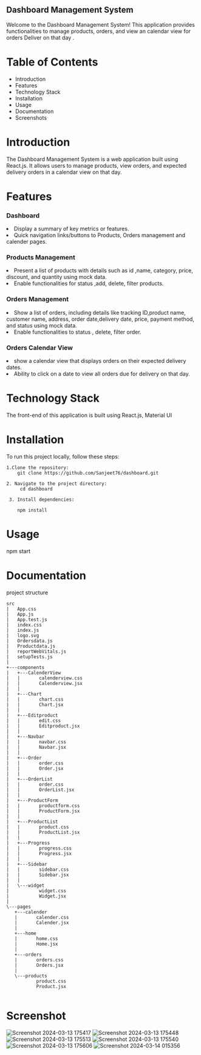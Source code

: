 
## Dashboard Management System
Welcome to the Dashboard Management System! This application provides functionalities to manage products, orders, and view an  calendar view for orders Deliver on that day .

# Table of Contents
<ul>
    <li>Introduction</li>
    <li>Features</li>
    <li>Technology Stack</li>
    <li>Installation</li>
    <li>Usage</li>
    <li>Documentation</li>
    <li>Screenshots</li>
</ul>

# Introduction
The Dashboard Management System is a web application built using React.js. It allows users to manage products, view orders, and  expected delivery orders in a calendar view on that day.

# Features

### Dashboard 

<li>Display a summary of key metrics or features.</li>
 <li> Quick navigation links/buttons to Products, Orders management and calender pages.</li>



### Products Management 
 
<li> Present a list of products with details such as id ,name, category, price, discount, and  quantity using mock data.</li>
<li>
 Enable functionalities for  status ,add, delete, filter  products.
  </il>

### Orders Management 
<li> Show a list of orders, including details like tracking ID,product name, customer name, address, order date,delivery date, price, payment method,  and status using mock data.</li>
 <li>Enable functionalities to  status , delete, filter  order.</li>


### Orders Calendar View 
<li> show  a calendar view that displays orders on their expected delivery dates.</li>
<li>  Ability to click on a date to view all orders due for delivery on that day.</li>


# Technology Stack
The front-end of this application is built using React.js, Material UI


# Installation
 To run this project locally, follow these steps:

    1.Clone the repository:
        git clone https://github.com/Sanjeet76/dashboard.git

    2. Navigate to the project directory:
         cd dashboard

     3. Install dependencies:

        npm install
# Usage
npm start


# Documentation

 project structure
 ```       
src
|   App.css
|   App.js
|   App.test.js
|   index.css
|   index.js
|   logo.svg
|   Ordersdata.js
|   Productdata.js
|   reportWebVitals.js
|   setupTests.js
|   
+---components
|   +---CalenderView
|   |       calenderview.css
|   |       Calenderview.jsx
|   |       
|   +---Chart
|   |       chart.css
|   |       Chart.jsx
|   |
|   +---Editproduct
|   |       edit.css
|   |       Editproduct.jsx
|   |       
|   +---Navbar
|   |       navbar.css
|   |       Navbar.jsx
|   |       
|   +---Order
|   |       order.css
|   |       Order.jsx
|   |       
|   +---OrderList
|   |       order.css
|   |       OrderList.jsx
|   |       
|   +---ProductForm
|   |       productform.css
|   |       ProductForm.jsx
|   |       
|   +---ProductList
|   |       product.css
|   |       ProductList.jsx
|   |       
|   +---Progress
|   |       progress.css
|   |       Progress.jsx
|   |       
|   +---Sidebar
|   |       sidebar.css
|   |       Sidebar.jsx
|   |       
|   \---widget
|           widget.css
|           Widget.jsx
|           
\---pages
    +---calender
    |       calender.css
    |       Calender.jsx
    |       
    +---home
    |       home.css
    |       Home.jsx
    |       
    +---orders
    |       orders.css
    |       Orders.jsx
    |       
    \---products
            product.css
            Product.jsx
            
```
# Screenshot
![Screenshot 2024-03-13 175417](https://github.com/Sanjeet76/dashboard/assets/96953921/3620ec96-67b5-44af-8242-156ba73ddf95)
![Screenshot 2024-03-13 175448](https://github.com/Sanjeet76/dashboard/assets/96953921/6075624e-367c-467c-9972-14e5e4906770)
![Screenshot 2024-03-13 175513](https://github.com/Sanjeet76/dashboard/assets/96953921/7090f0ab-50fa-4eed-a413-c9ff3ac83e53)
![Screenshot 2024-03-13 175540](https://github.com/Sanjeet76/dashboard/assets/96953921/f079a465-0414-483c-871b-d0fe6a9aa252)
![Screenshot 2024-03-13 175606](https://github.com/Sanjeet76/dashboard/assets/96953921/bdc86e65-b20f-4251-86f8-591fae07d8ce)
![Screenshot 2024-03-14 015356](https://github.com/Sanjeet76/dashboard/assets/96953921/a33bd80c-f124-48d8-a9b4-7003744f6046)




